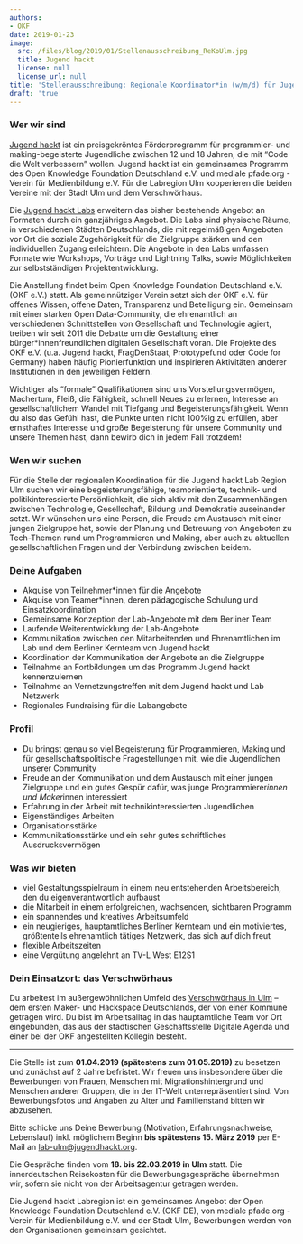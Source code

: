 ```yaml
---
authors:
- OKF
date: 2019-01-23
image:
  src: /files/blog/2019/01/Stellenausschreibung_ReKoUlm.jpg
  title: Jugend hackt
  license: null
  license_url: null
title: 'Stellenausschreibung: Regionale Koordinator*in (w/m/d) für Jugend hackt Labregion in Ulm (20h)'
draft: 'true'
---
```


### Wer wir sind
[Jugend hackt](https://jugendhackt.org/) ist ein preisgekröntes Förderprogramm für programmier- und making-begeisterte Jugendliche zwischen 12 und 18 Jahren, die mit “Code die Welt verbessern” wollen. Jugend hackt ist ein gemeinsames Programm des Open Knowledge Foundation Deutschland e.V. und mediale pfade.org - Verein für Medienbildung e.V. Für die Labregion Ulm kooperieren die beiden Vereine mit der Stadt Ulm und dem Verschwörhaus.

Die [Jugend hackt Labs](https://okfn.de/blog/2018/10/Labausschreibung-Jugend-hackt/) erweitern das bisher bestehende Angebot an Formaten durch ein ganzjähriges Angebot. Die Labs sind physische Räume, in verschiedenen Städten Deutschlands, die mit regelmäßigen Angeboten vor Ort die soziale Zugehörigkeit für die Zielgruppe stärken und den individuellen Zugang erleichtern. Die Angebote in den Labs umfassen Formate wie Workshops, Vorträge und Lightning Talks, sowie Möglichkeiten zur selbstständigen Projektentwicklung.

Die Anstellung findet beim Open Knowledge Foundation Deutschland e.V. (OKF e.V.) statt. Als gemeinnütziger Verein setzt sich der OKF e.V. für offenes Wissen, offene Daten, Transparenz und Beteiligung ein. Gemeinsam mit einer starken Open Data-­Community, die ehrenamtlich an verschiedenen Schnittstellen von Gesellschaft und Technologie agiert, treiben wir seit 2011 die Debatte um die Gestaltung einer bürger*innenfreundlichen digitalen Gesellschaft voran. Die Projekte des OKF e.V. (u.a. Jugend hackt, FragDenStaat, Prototypefund oder Code for Germany) haben häufig Pionierfunktion und inspirieren Aktivitäten anderer Institutionen in den jeweiligen Feldern.

Wichtiger als “formale” Qualifikationen sind uns Vorstellungsvermögen, Machertum, Fleiß, die Fähigkeit, schnell Neues zu erlernen, Interesse an gesellschaftlichem Wandel mit Tiefgang und Begeisterungsfähigkeit. Wenn du also das Gefühl hast, die Punkte unten nicht 100%ig zu erfüllen, aber ernsthaftes Interesse und große Begeisterung für unsere Community und unsere Themen hast, dann bewirb dich in jedem Fall trotzdem!

### Wen wir suchen
Für die Stelle der regionalen Koordination für die Jugend hackt Lab Region Ulm suchen wir eine begeisterungsfähige, teamorientierte, technik- und politikinteressierte Persönlichkeit, die sich aktiv mit den Zusammenhängen zwischen Technologie, Gesellschaft, Bildung und Demokratie auseinander setzt. Wir wünschen uns eine Person, die Freude am Austausch mit einer jungen Zielgruppe hat, sowie der Planung und Betreuung von Angeboten zu Tech-Themen rund um Programmieren und Making, aber auch zu aktuellen gesellschaftlichen Fragen und der Verbindung zwischen beidem.

### Deine Aufgaben
* Akquise von Teilnehmer*innen für die Angebote
* Akquise von Teamer*innen, deren pädagogische Schulung und Einsatzkoordination
* Gemeinsame Konzeption der Lab-Angebote mit dem Berliner Team
* Laufende Weiterentwicklung der Lab-Angebote
* Kommunikation zwischen den Mitarbeitenden und Ehrenamtlichen im Lab und dem Berliner Kernteam von Jugend hackt
* Koordination der Kommunikation der Angebote an die Zielgruppe
* Teilnahme an Fortbildungen um das Programm Jugend hackt kennenzulernen
* Teilnahme an Vernetzungstreffen mit dem Jugend hackt und Lab Netzwerk
* Regionales Fundraising für die Labangebote

### Profil
* Du bringst genau so viel Begeisterung für Programmieren, Making und für gesellschaftspolitische Fragestellungen mit, wie die Jugendlichen unserer Community
* Freude an der Kommunikation und dem Austausch mit einer jungen Zielgruppe und ein gutes Gespür dafür, was junge Programmierer*innen und Maker*innen interessiert
* Erfahrung in der Arbeit mit technikinteressierten Jugendlichen
* Eigenständiges Arbeiten
* Organisationsstärke
* Kommunikationsstärke und ein sehr gutes schriftliches Ausdrucksvermögen

### Was wir bieten
* viel Gestaltungsspielraum in einem neu entstehenden Arbeitsbereich, den du eigenverantwortlich aufbaust
* die Mitarbeit in einem erfolgreichen, wachsenden, sichtbaren Programm
* ein spannendes und kreatives Arbeitsumfeld
* ein neugieriges, hauptamtliches Berliner Kernteam und ein motiviertes, größtenteils ehrenamtlich tätiges Netzwerk, das sich auf dich freut
* flexible Arbeitszeiten
* eine Vergütung angelehnt an TV-L West  E12S1

### Dein Einsatzort: das Verschwörhaus
Du arbeitest im außergewöhnlichen Umfeld des [Verschwörhaus in Ulm](https://verschwoerhaus.de/) – dem ersten Maker- und Hackspace Deutschlands, der von einer Kommune getragen wird. Du bist im Arbeitsalltag in das hauptamtliche Team vor Ort eingebunden, das aus der städtischen Geschäftsstelle Digitale Agenda und einer bei der OKF angestellten Kollegin besteht.
___

Die Stelle ist zum **01.04.2019 (spätestens zum 01.05.2019)** zu besetzen und zunächst auf 2 Jahre befristet. Wir freuen uns insbesondere über die Bewerbungen von Frauen, Menschen mit Migrationshintergrund und Menschen anderer Gruppen, die in der IT-Welt unterrepräsentiert sind. Von Bewerbungsfotos und Angaben zu Alter und Familienstand bitten wir abzusehen.

Bitte schicke uns Deine Bewerbung (Motivation, Erfahrungsnachweise, Lebenslauf) inkl. möglichem Beginn **bis spätestens 15. März 2019** per E-Mail an [lab-ulm@jugendhackt.org](mailto:lab-ulm@jugendhackt.org).

Die Gespräche finden vom **18. bis 22.03.2019 in Ulm** statt. Die innerdeutschen Reisekosten für die Bewerbungsgespräche übernehmen wir, sofern sie nicht von der Arbeitsagentur getragen werden.

Die Jugend hackt Labregion ist ein gemeinsames Angebot der Open Knowledge Foundation Deutschland e.V. (OKF DE), von mediale pfade.org - Verein für Medienbildung e.V. und der Stadt Ulm, Bewerbungen werden von den Organisationen gemeinsam gesichtet.